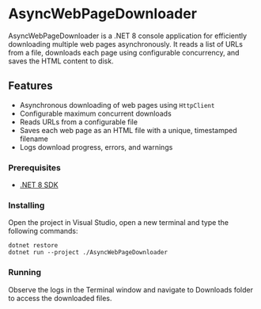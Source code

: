 # AsyncWebPageDownloader

AsyncWebPageDownloader is a .NET 8 console application for efficiently downloading multiple web pages asynchronously. It reads a list of URLs from a file, downloads each page using configurable concurrency, and saves the HTML content to disk.

## Features

- Asynchronous downloading of web pages using `HttpClient`
- Configurable maximum concurrent downloads
- Reads URLs from a configurable file
- Saves each web page as an HTML file with a unique, timestamped filename
- Logs download progress, errors, and warnings

### Prerequisites

- [.NET 8 SDK](https://dotnet.microsoft.com/download/dotnet/8.0)

### Installing

Open the project in Visual Studio, open a new terminal and type the following commands:

```
dotnet restore
dotnet run --project ./AsyncWebPageDownloader
```
### Running

Observe the logs in the Terminal window and navigate to Downloads folder to access the downloaded files.
